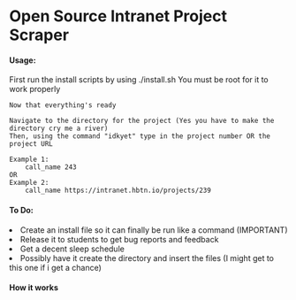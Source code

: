 <h1> Open Source Intranet Project Scraper </h1>

<h4> Usage: </h4>
	First run the install scripts by using ./install.sh
	You must be root for it to work properly

	Now that everything's ready

	Navigate to the directory for the project (Yes you have to make the directory cry me a river)
	Then, using the command "idkyet" type in the project number OR the project URL
	
	Example 1:
		call_name 243
	OR
	Example 2:
		call_name https://intranet.hbtn.io/projects/239


<h4> To Do: </h4>
	<li> Create an install file so it can finally be run like a command (IMPORTANT)</li>
	<li> Release it to students to get bug reports and feedback</li>
	<li> Get a decent sleep schedule</li>
	<li> Possibly have it create the directory and insert the files (I might get to this one if i get a chance) </li>


<h4> How it works </h4>
